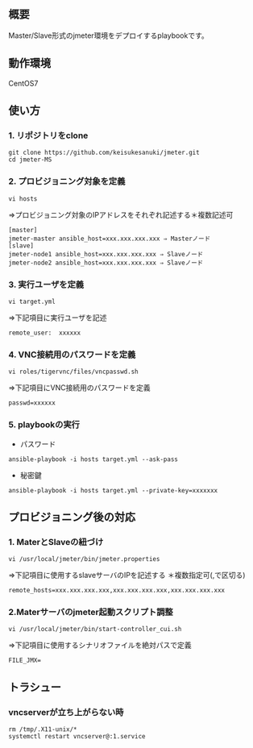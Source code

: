 ## 概要

Master/Slave形式のjmeter環境をデプロイするplaybookです。

## 動作環境

CentOS7

## 使い方
### 1. リポジトリをclone
```
git clone https://github.com/keisukesanuki/jmeter.git
cd jmeter-MS
```

### 2. プロビジョニング対象を定義
```
vi hosts
```
⇒プロビジョニング対象のIPアドレスをそれぞれ記述する＊複数記述可  

```
[master] 
jmeter-master ansible_host=xxx.xxx.xxx.xxx ⇒ Masterノード  
[slave]  
jmeter-node1 ansible_host=xxx.xxx.xxx.xxx ⇒ Slaveノード
jmeter-node2 ansible_host=xxx.xxx.xxx.xxx ⇒ Slaveノード
```

### 3. 実行ユーザを定義
```
vi target.yml
```
⇒下記項目に実行ユーザを記述

```
remote_user:  xxxxxx
```
### 4. VNC接続用のパスワードを定義

```
vi roles/tigervnc/files/vncpasswd.sh
```
⇒下記項目にVNC接続用のパスワードを定義

```
passwd=xxxxxx
```

### 5. playbookの実行

* パスワード
```
ansible-playbook -i hosts target.yml --ask-pass
```

* 秘密鍵

```
ansible-playbook -i hosts target.yml --private-key=xxxxxxx
```

## プロビジョニング後の対応

### 1. MaterとSlaveの紐づけ

```
vi /usr/local/jmeter/bin/jmeter.properties
```

⇒下記項目に使用するslaveサーバのIPを記述する
＊複数指定可(,で区切る)

```
remote_hosts=xxx.xxx.xxx.xxx,xxx.xxx.xxx.xxx,xxx.xxx.xxx.xxx
```

### 2.Materサーバのjmeter起動スクリプト調整

```
vi /usr/local/jmeter/bin/start-controller_cui.sh
```
⇒下記項目に使用するシナリオファイルを絶対パスで定義

```
FILE_JMX=
```

## トラシュー

### vncserverが立ち上がらない時

```
rm /tmp/.X11-unix/*
systemctl restart vncserver@:1.service
```
